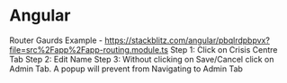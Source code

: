 # Angular

Router Gaurds Example - https://stackblitz.com/angular/pbqlrdpbpvx?file=src%2Fapp%2Fapp-routing.module.ts
Step 1: Click on Crisis Centre Tab
Step 2: Edit Name
Step 3: Without clicking on Save/Cancel click on Admin Tab. A popup will prevent from Navigating to Admin Tab
